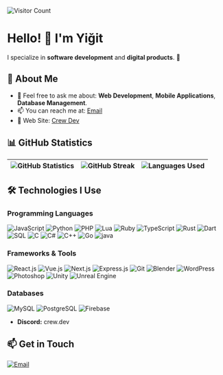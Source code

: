 ![Visitor Count](https://visitor-badge.laobi.icu/badge?page_id=crewcik)

# Hello! 👋 I'm Yiğit

I specialize in **software development** and **digital products**. 🚀

## 🚀 About Me

- 💬 Feel free to ask me about: **Web Development**, **Mobile Applications**, **Database Management**.
- 📫 You can reach me at: [Email](mailto:yazilimcrew@gmail.com)
- 🛜 Web Site: [Crew Dev](https://crewdev.com.tr)

## 📊 GitHub Statistics

| ![GitHub Statistics](https://github-readme-stats.vercel.app/api?username=crewcik&theme=tokyonight&hide_border=true&include_all_commits=true&count_private=true) | ![GitHub Streak](https://github-readme-streak-stats.herokuapp.com/?user=crewcik&theme=tokyonight&hide_border=true) | ![Languages Used](https://github-readme-stats.vercel.app/api/top-langs/?username=crewcik&theme=tokyonight&hide_border=true&include_all_commits=true&count_private=true&layout=compact) |
|------------------------|----------------|---------------------|

## 🛠️ Technologies I Use

### Programming Languages
![JavaScript](https://img.shields.io/badge/-JavaScript-333333?style=flat&logo=javascript)
![Python](https://img.shields.io/badge/-Python-333333?style=flat&logo=python)
![PHP](https://img.shields.io/badge/-PHP-333333?style=flat&logo=php)
![Lua](https://img.shields.io/badge/-Lua-333333?style=flat&logo=lua)
![Ruby](https://img.shields.io/badge/-Ruby-333333?style=flat&logo=ruby)
![TypeScript](https://img.shields.io/badge/-TypeScript-333333?style=flat&logo=typescript)
![Rust](https://img.shields.io/badge/-Rust-333333?style=flat&logo=rust)
![Dart](https://img.shields.io/badge/-Dart-333333?style=flat&logo=dart)
![SQL](https://img.shields.io/badge/-SQL-333333?style=flat&logo=postgresql)
![C](https://img.shields.io/badge/-C-333333?style=flat&logo=c)
![C#](https://img.shields.io/badge/-C%23-333333?style=flat&logo=sharp)
![C++](https://img.shields.io/badge/-C++-333333?style=flat&logo=c%2B%2B)
![Go](https://img.shields.io/badge/-Go-333333?style=flat&logo=Go)
![java](https://img.shields.io/badge/-Java-333333?style=flat&logo=java)

### Frameworks & Tools
![React.js](https://img.shields.io/badge/-React-333333?style=flat&logo=react)
![Vue.js](https://img.shields.io/badge/-Vue.js-333333?style=flat&logo=vue.js)
![Next.js](https://img.shields.io/badge/-Next.js-333333?style=flat&logo=next.js)
![Express.js](https://img.shields.io/badge/-Express.js-333333?style=flat&logo=express)
![Git](https://img.shields.io/badge/-Git-333333?style=flat&logo=git)
![Blender](https://img.shields.io/badge/-Blender-333333?style=flat&logo=blender)
![WordPress](https://img.shields.io/badge/-WordPress-333333?style=flat&logo=wordpress)
![Photoshop](https://img.shields.io/badge/-Photoshop-333333?style=flat&logo=adobe-photoshop)
![Unity](https://img.shields.io/badge/-Unity-333333?style=flat&logo=Unity)
![Unreal Engine](https://img.shields.io/badge/-Unreal-333333?style=flat&logo=unreal-engine)

### Databases
![MySQL](https://img.shields.io/badge/-MySQL-333333?style=flat&logo=mysql)
![PostgreSQL](https://img.shields.io/badge/-PostgreSQL-333333?style=flat&logo=postgresql)
![Firebase](https://img.shields.io/badge/-Firebase-333333?style=flat&logo=firebase)

- **Discord:** crew.dev

## 📫 Get in Touch

[![Email](https://img.shields.io/badge/Email-333333?style=flat&logo=gmail)](mailto:yazilimcrew@gmail.com)
